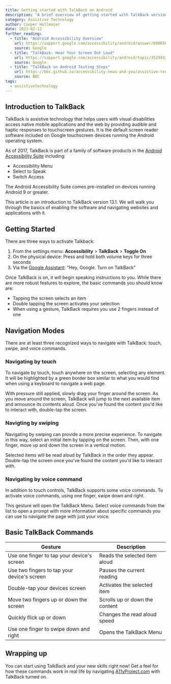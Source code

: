 ```yaml
---
title: Getting started with TalkBack on Android
description: "A brief overview of getting started with TalkBack version 13.1 on Android."
category: Assistive Technology
author: Cooper Hollmaier
date: 2023-02-12
further_reading:
  - title: "Android Accessibility Overview"
    url: https://support.google.com/accessibility/android/answer/6006564?hl=en
    source: Google
  - title: "TalkBack: Hear Your Screen Out Loud"
    url: https://support.google.com/accessibility/android/topic/3529932?hl=en&ref_topic=9078845
    source: Google
  - title: "TalkBack on Android Testing Steps"
    url: https://bbc.github.io/accessibility-news-and-you/assistive-technology/testing-steps/talkback-android.html
    source: BBC
tags:
  - assistivetechnology
---
```


## Introduction to TalkBack

TalkBack is assistive technology that helps users with visual disabilities access native mobile applications and the web by providing audible and haptic responses to touchscreen gestures. It is the default screen reader software included on Google touchscreen devices running the Android operating system.

As of 2017, TalkBack is part of a family of software products in the [Android Accessibility Suite](https://play.google.com/store/apps/details?id=com.google.android.marvin.talkback&hl=en_US&gl=US&pli=1) including:

- Accessibility Menu
- Select to Speak
- Switch Access

The Android Accessibility Suite comes pre-installed on devices running Android 9 or greater.

This article is an introduction to TalkBack version 13.1. We will walk you through the basics of enabling the software and navigating websites and applications with it.

## Getting Started

There are three ways to activate Talkback:

1. From the settings menu: **Accessibility** > **TalkBack** > **Toggle On**
2. On the physical device: Press and hold both volume keys for three seconds
3. Via the [Google Assistant](https://assistant.google.com/): "Hey, Google. Turn on TalkBack"

Once TalkBack is on, it will begin speaking instructions to you. While there are more robust features to explore, the basic commands you should know are:

- Tapping the screen selects an item
- Double tapping the screen activates your selection
- When using a gesture, TalkBack requires you use 2 fingers instead of one

## Navigation Modes

There are at least three recognized ways to navigate with TalkBack: touch, swipe, and voice commands.

### Navigating by touch

To navigate by touch, touch anywhere on the screen, selecting any element. It will be highlighted by a green border box similar to what you would find when using a keyboard to navigate a web page. 

With pressure still applied, slowly drag your finger around the screen. As you move around the screen, TalkBack will jump to the next available item and announce its contents aloud. Once you've found the content you'd like to interact with, double-tap the screen.

### Navigting by swiping

Navigating by swiping can provide a more precise experience. To navigate in this way, select an initial item by tapping on the screen. Then, with one finger, move up and down the screen in a vertical motion. 

Selected items will be read aloud by TalkBack in the order they appear. Double-tap the screen once you've found the content you'd like to interact with.

### Navigating by voice command

In addition to touch controls, TalkBack supports some voice commands. To activate voice commands, using one finger, swipe down and right. 

This gesture will open the TalkBack Menu. Select voice commands from the list to open a prompt with more information about specific commands you can use to navigate the page with just your voice.

## Basic TalkBack Commands

Gesture | Description
--------|------------
Use one finger to tap your device's screen | Reads the selected item aloud
Use two fingers to tap your device's screen | Pauses the current reading
Double-tap your devices screen | Activates the selected item
Move two fingers up or down the screen | Scrolls up or down the content
Quickly flick up or down | Changes the read aloud speed
Use one finger to swipe down and right | Opens the TalkBack Menu

## Wrapping up

You can start using TalkBack and your new skills right now! Get a feel for how these commands work in real life by navigating [A11yProject.com](https://www.a11yproject.com/) with TalkBack turned on.
